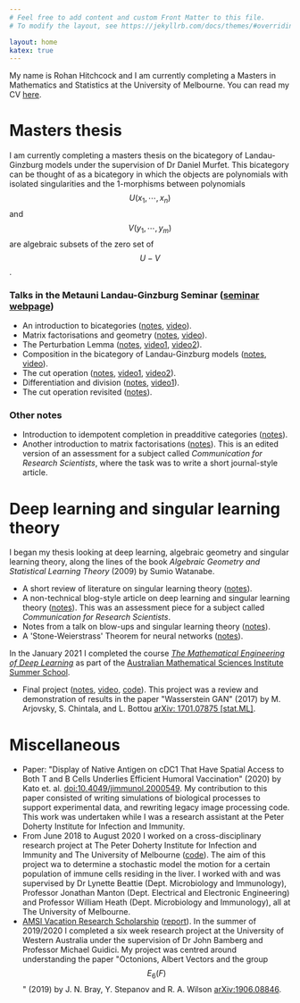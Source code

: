```yaml
---
# Feel free to add content and custom Front Matter to this file.
# To modify the layout, see https://jekyllrb.com/docs/themes/#overriding-theme-defaults

layout: home
katex: true
---
```


My name is Rohan Hitchcock and I am currently completing a Masters in Mathematics 
and Statistics at 
the University of Melbourne. You can read my 
CV [here](cv.pdf).



# Masters thesis
I am currently completing a masters thesis on the bicategory of Landau-Ginzburg models
under the supervision of Dr Daniel Murfet.
This bicategory can be thought of as a bicategory in which the objects are polynomials with 
isolated singularities and the 1-morphisms between polynomials $$U(x_1, \cdots, x_n)$$
and $$V(y_1, \cdots, y_m)$$ are algebraic subsets of the zero set of $$U - V$$.

### Talks in the Metauni Landau-Ginzburg Seminar ([seminar webpage](https://metauni.org/lg))
- An introduction to bicategories ([notes](notes/bicategories.pdf), [video](https://www.youtube.com/watch?v=K6W_3tMz0qA)).
- Matrix factorisations and geometry ([notes](notes/matrix-factorisations-geometry.pdf), [video](https://www.youtube.com/watch?v=Wa_kQs0PGKY)).
- The Perturbation Lemma ([notes](notes/pertubation-lemma.pdf), [video1](https://www.youtube.com/watch?v=-gWUA5tCgc4), [video2](https://www.youtube.com/watch?v=n_jlHU0FuwA)).
- Composition in the bicategory of Landau-Ginzburg models ([notes](notes/composition-in-LG.pdf), [video](https://www.youtube.com/watch?v=MZhsDkBHPmY)).
- The cut operation ([notes](notes/cut-operation.pdf), [video1](https://www.youtube.com/watch?v=zbAYN4MsEVA), [video2](https://www.youtube.com/watch?v=e1c5HosIs_g)).
- Differentiation and division ([notes](notes/differentiation-and-division.pdf), [video1](https://www.youtube.com/watch?v=tiYctrHB-b4)).
- The cut operation revisited ([notes](notes/cut-operation-2.pdf)).

### Other notes
- Introduction to idempotent completion in preadditive categories ([notes](notes/idempotents.pdf)).
- Another introduction to matrix factorisations ([notes](notes/matrix-factorisations-ses.pdf)). 
This is an edited version of an assessment for a subject called 
*Communication for Research Scientists*, where the task was to write a short journal-style article.


# Deep learning and singular learning theory
I began my thesis looking at deep learning, algebraic geometry and singular 
learning theory, along the lines of the book *Algebraic Geometry and Statistical 
Learning Theory* (2009) by Sumio Watanabe.

- A short review of literature on singular learning theory ([notes](notes/slt-literature-review.pdf)).
- A non-technical blog-style article on deep learning and singular learning theory ([notes](notes/slt-blog-article.pdf)).
This was an assessment piece for a subject called *Communication for Research Scientists*.
- Notes from a talk on blow-ups and singular learning theory ([notes](notes/blowups.pdf)).
- A 'Stone-Weierstrass' Theorem for neural networks ([notes](notes/nn-approximation.pdf)).

In the January 2021 I completed the course 
[*The Mathematical Engineering of Deep Learning*](https://deeplearningmath.org)
as part of the [Australian Mathematical Sciences Institute Summer School](https://ss.amsi.org.au). 

- Final project ([notes](notes/amsi-ss-final-project-abstract.pdf), [video](https://youtu.be/UnyXhQRXOoU), [code](https://github.com/rohan-hitchcock/deep-learning-math-course)). This project was a review and demonstration of results in the paper "Wasserstein GAN" (2017)
by M. Arjovsky, S. Chintala, and L. Bottou [arXiv: 1701.07875 \[stat.ML\]](https://arxiv.org/abs/1701.07875).


# Miscellaneous
- Paper: "Display of Native Antigen on cDC1 That Have Spatial Access to Both T and B Cells Underlies Efficient Humoral Vaccination" (2020)
by Kato et. al. [doi:10.4049/jimmunol.2000549](https://doi.org/10.4049/jimmunol.2000549). 
My contribution to this paper consisted of writing simulations of biological processes 
to support experimental data, and rewriting legacy image processing code. 
This work was undertaken while I was a research assistant at the Peter Doherty Institute for Infection and Immunity.
- From June 2018 to August 2020 I worked on a cross-disciplinary research project 
at The Peter Doherty Institute for Infection and Immunity and The University of 
Melbourne ([code](https://github.com/rohan-hitchcock/tcells-portfolio)). 
The aim of this project wa to determine a stochastic model the motion for a certain population of immune 
cells residing in the liver. I worked with and was supervised by Dr Lynette Beattie (Dept. Microbiology and Immunology), 
Professor Jonathan Manton (Dept. Electrical and Electronic Engineering) 
and Professor William Heath (Dept. Microbiology and Immunology), all at The University of Melbourne.
- [AMSI Vacation Research Scholarship](https://vrs.amsi.org.au/student-profile/rohan-hitchcock/) ([report](notes/amsi-vrs-report.pdf)).
In the summer of 2019/2020 I completed a six week research project at the 
University of Western Australia under the supervision of Dr John Bamberg and Professor 
Michael Guidici. My project was centred around understanding the paper "Octonions, Albert Vectors 
and the group $$E_6(F)$$" (2019) by J. N. Bray, Y. Stepanov and R. A. Wilson 
[arXiv:1906.08846](https://arxiv.org/abs/1906.08846).




